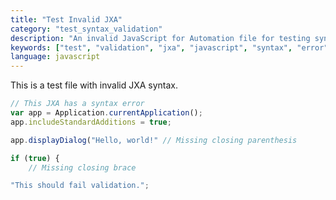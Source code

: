 ```yaml
---
title: "Test Invalid JXA"
category: "test_syntax_validation"
description: "An invalid JavaScript for Automation file for testing syntax validation."
keywords: ["test", "validation", "jxa", "javascript", "syntax", "error"]
language: javascript
---
```


This is a test file with invalid JXA syntax.

```javascript
// This JXA has a syntax error
var app = Application.currentApplication();
app.includeStandardAdditions = true;

app.displayDialog("Hello, world!" // Missing closing parenthesis

if (true) {
    // Missing closing brace

"This should fail validation.";
```
